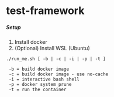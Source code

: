 # test-framework

##### Setup

1. Install docker
2. (Optional) Install WSL (Ubuntu)

```
./run_me.sh [ -b | -c | -i | -p | -t ]

 -b = build docker image
 -c = build docker image - use no-cache
 -i = interactive bash shell
 -p = docker system prune
 -t = run the container
```
